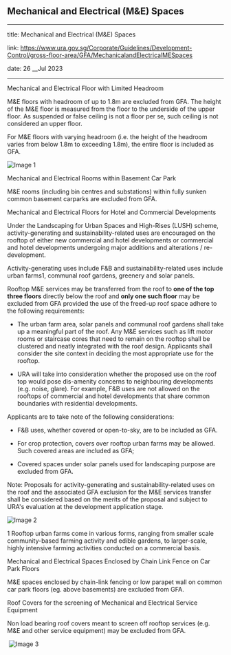 ## Mechanical and Electrical (M&E) Spaces
---
title: Mechanical and Electrical (M&E) Spaces

link: https://www.ura.gov.sg/Corporate/Guidelines/Development-Control/gross-floor-area/GFA/MechanicalandElectricalMESpaces

date: 26 __Jul 2023

---


Mechanical and Electrical Floor with Limited Headroom

M&E floors with headroom of up to 1.8m are excluded from GFA. The height of the M&E floor is measured from the floor to the underside of the upper floor. As suspended or false ceiling is not a floor per se, such ceiling is not considered an upper floor.

For M&E floors with varying headroom (i.e. the height of the headroom varies from below 1.8m to exceeding 1.8m), the entire floor is included as GFA.

![Image 1](https://www.ura.gov.sg/-/media/Corporate/Guidelines/Development-control/GFA/GFA-40-MnE-floors-with-limited-headroom-v2-01.jpg) 

Mechanical and Electrical Rooms within Basement Car Park

M&E rooms (including bin centres and substations) within fully sunken common basement carparks are excluded from GFA.

Mechanical and Electrical Floors for Hotel and Commercial Developments

Under the Landscaping for Urban Spaces and High-Rises (LUSH) scheme, activity-generating and sustainability-related uses are encouraged on the rooftop of either new commercial and hotel developments or commercial and hotel developments undergoing major additions and alterations / re-development.

Activity-generating uses include F&B and sustainability-related uses include urban farms1, communal roof gardens, greenery and solar panels.

Rooftop M&E services may be transferred from the roof to **one of the top three floors** directly below the roof and **only one such floor** may be excluded from GFA provided the use of the freed-up roof space adhere to the following requirements:

-   The urban farm area, solar panels and communal roof gardens shall take up a meaningful part of the roof. Any M&E services such as lift motor rooms or staircase cores that need to remain on the rooftop shall be clustered and neatly integrated with the roof design. Applicants shall consider the site context in deciding the most appropriate use for the rooftop.  
      
    
-   URA will take into consideration whether the proposed use on the roof top would pose dis-amenity concerns to neighbouring developments (e.g. noise, glare). For example, F&B uses are not allowed on the rooftops of commercial and hotel developments that share common boundaries with residential developments.

Applicants are to take note of the following considerations:

-   F&B uses, whether covered or open-to-sky, are to be included as GFA.  
      
    
-   For crop protection, covers over rooftop urban farms may be allowed. Such covered areas are included as GFA;  
      
    
-   Covered spaces under solar panels used for landscaping purpose are excluded from GFA.  
      
    

Note: Proposals for activity-generating and sustainability-related uses on the roof and the associated GFA exclusion for the M&E services transfer shall be considered based on the merits of the proposal and subject to URA's evaluation at the development application stage.

![Image 2](https://www.ura.gov.sg/-/media/Corporate/Guidelines/Development-control/GFA/GFA-41-MnE_rooftop-guidelines-v2-01.jpg?h=571&w=1000) 



  



1 Rooftop urban farms come in various forms, ranging from smaller scale community-based farming activity and edible gardens, to larger-scale, highly intensive farming activities conducted on a commercial basis.

Mechanical and Electrical Spaces Enclosed by Chain Link Fence on Car Park Floors

M&E spaces enclosed by chain-link fencing or low parapet wall on common car park floors (eg. above basements) are excluded from GFA.

Roof Covers for the screening of Mechanical and Electrical Service Equipment

Non load bearing roof covers meant to screen off rooftop services (e.g. M&E and other service equipment) may be excluded from GFA.

 ![Image 3](https://www.ura.gov.sg/-/media/Corporate/Guidelines/Development-control/GFA/GFA-50B-GFA-exemption-for-Roof-covers_final.jpg) 



